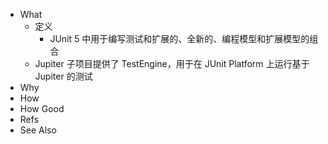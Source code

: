 - What
	- 定义
		- JUnit 5 中用于编写测试和扩展的、全新的、编程模型和扩展模型的组合
	- Jupiter 子项目提供了 TestEngine，用于在 JUnit Platform 上运行基于 Jupiter 的测试
- Why
- How
- How Good
- Refs
- See Also